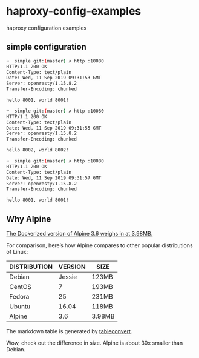 # haproxy-config-examples

haproxy configuration examples

## simple configuration

```bash
➜  simple git:(master) ✗ http :10080
HTTP/1.1 200 OK
Content-Type: text/plain
Date: Wed, 11 Sep 2019 09:31:53 GMT
Server: openresty/1.15.8.2
Transfer-Encoding: chunked

hello 8001, world 8001!

➜  simple git:(master) ✗ http :10080
HTTP/1.1 200 OK
Content-Type: text/plain
Date: Wed, 11 Sep 2019 09:31:55 GMT
Server: openresty/1.15.8.2
Transfer-Encoding: chunked

hello 8002, world 8002!

➜  simple git:(master) ✗ http :10080
HTTP/1.1 200 OK
Content-Type: text/plain
Date: Wed, 11 Sep 2019 09:31:57 GMT
Server: openresty/1.15.8.2
Transfer-Encoding: chunked

hello 8001, world 8001!
```

## Why Alpine

[The Dockerized version of Alpine 3.6 weighs in at 3.98MB.](https://nickjanetakis.com/blog/the-3-biggest-wins-when-using-alpine-as-a-base-docker-image)

For comparison, here’s how Alpine compares to other popular distributions of Linux:

| DISTRIBUTION | VERSION | SIZE    |
|--------------|---------|---------|
| Debian       | Jessie  | 123MB   |
| CentOS       | 7       | 193MB   |
| Fedora       | 25      | 231MB   |
| Ubuntu       | 16\.04  | 118MB   |
| Alpine       | 3\.6    | 3\.98MB |

The markdown table is generated by [tableconvert](https://tableconvert.com/).


Wow, check out the difference in size. Alpine is about 30x smaller than Debian.
